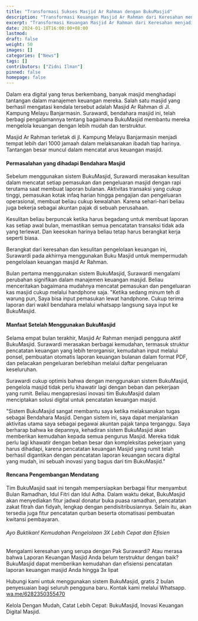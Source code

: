```yaml
---
title: "Transformasi Sukses Masjid Ar Rahman dengan BukuMasjid"
description: "Transformasi Keuangan Masjid Ar Rahman dari Keresahan menjadi Keberhasilan! Temukan kisah inspiratif digitalisasi dalam pencatatan laporan keuangan masjid"
excerpt: "Transformasi Keuangan Masjid Ar Rahman dari Keresahan menjadi Keberhasilan! Temukan kisah inspiratif digitalisasi dalam pencatatan laporan keuangan masjid"
date: 2024-01-18T16:00:00+08:00
lastmod:
draft: false
weight: 50
images: []
categories: ["News"]
tags: []
contributors: ["Zidni Ilman"]
pinned: false
homepage: false
---
```


Dalam era digital yang terus berkembang, banyak masjid menghadapi tantangan dalam manajemen keuangan mereka. Salah satu masjid yang berhasil mengatasi kendala tersebut adalah Masjid Ar Rahman di Jl. Kampung Melayu Banjarmasin. Surawardi, bendahara masjid ini, telah berbagi pengalamannya tentang bagaimana BukuMasjid membantu mereka mengelola keuangan dengan lebih mudah dan terstruktur.

Masjid Ar Rahman terletak di jl. Kampung Melayu Banjarmasin menjadi tempat lebih dari 1000 jamaah dalam melaksanakan ibadah tiap harinya. Tantangan besar muncul dalam mencatat arus keuangan masjid.

#### Permasalahan yang dihadapi Bendahara Masjid

Sebelum menggunakan sistem BukuMasjid, Surawardi merasakan kesulitan dalam mencatat setiap pemasukan dan pengeluaran masjid dengan rapi terutama saat membuat laporan bulanan. Aktivitas transaksi yang cukup tinggi, pemasukan kotak infaq harian hingga pengajian dan pengeluaran operasional, membuat beliau cukup kewalahan. Karena sehari-hari beliau juga bekerja sebagai akuntan pajak di sebuah perusahaan.

Kesulitan beliau berpuncak ketika harus begadang untuk membuat laporan kas setiap awal bulan, memastikan semua pencatatan transaksi tidak ada yang terlewat. Dan keesokan harinya beliau tetap harus berangkat kerja seperti biasa.

Berangkat dari keresahan dan kesulitan pengelolaan keuangan ini, Surawardi pada akhirnya menggunakan Buku Masjid untuk mempermudah pengelolaan keuangan masjid Ar Rahman.

Bulan pertama menggunakan sistem BukuMasjid, Surawardi mengalami perubahan signifikan dalam manajemen keuangan masjid. Beliau menceritakan bagaimana mudahnya mencatat pemasukan dan pengeluaran kas masjid cukup melalui handphone saja. "Ketika sedang minum teh di warung pun, Saya bisa input pemasukan lewat handphone. Cukup terima laporan dari wakil bendahara melalui whatsapp langsung saya input ke BukuMasjid.

#### Manfaat Setelah Menggunakan BukuMasjid

Selama empat bulan terakhir, Masjid Ar Rahman menjadi pengguna aktif BukuMasjid. Surawardi merasakan berbagai kemudahan, termasuk struktur pencatatan keuangan yang lebih terorganisir, kemudahan input melalui ponsel, pembuatan otomatis laporan keuangan bulanan dalam format PDF, dan pelacakan pengeluaran berlebihan melalui daftar pengeluaran keseluruhan.

Surawardi cukup optimis bahwa dengan menggunakan sistem BukuMasjid, pengelola masjid tidak perlu khawatir lagi dengan beban dan pekerjaan yang rumit. Beliau mengapresiasi inovasi tim BukuMasjid dalam menciptakan solusi digital untuk pencatatan keuangan masjid.

"Sistem BukuMasjid sangat membantu saya ketika melaksanakan tugas sebagai Bendahara Masjid. Dengan sistem ini, saya dapat menjalankan aktivitas utama saya sebagai pegawai akuntan pajak tanpa terganggu. Saya berharap bahwa ke depannya, kehadiran sistem BukuMasjid akan memberikan kemudahan kepada semua pengurus Masjid. Mereka tidak perlu lagi khawatir dengan beban besar dan kompleksitas pekerjaan yang harus dihadapi, karena pencatatan keuangan Masjid yang rumit telah berhasil digantikan dengan pencatatan laporan keuangan secara digital yang mudah, ini sebuah inovasi yang bagus dari tim BukuMasjid."

#### Rencana Pengembangan Mendatang
Tim BukuMasjid saat ini tengah mempersiapkan berbagai fitur menyambut Bulan Ramadhan, Idul Fitri dan Idul Adha. Dalam waktu dekat, BukuMasjid akan menyediakan fitur jadwal donatur buka puasa ramadhan, pencatatan zakat fitrah dan fidyah, lengkap dengan pendisitribusiannya. Selain itu, akan tersedia juga fitur pencatatan qurban beserta otomatisasi pembuatan kwitansi pembayaran.

###### Ayo Buktikan! Kemudahan Pengelolaan 3X Lebih Cepat dan Efisien

Mengalami keresahan yang serupa dengan Pak Surawardi? Atau merasa bahwa Laporan Keuangan Masjid Anda belum terstruktur dengan baik? BukuMasjid dapat memberikan kemudahan dan efisiensi pencatatan laporan keuangan masjid Anda hingga 3x lipat

Hubungi kami untuk menggunakan sistem BukuMasjid, gratis 2 bulan penyesuaian bagi seluruh pengguna baru. Kontak kami melalui Whatsapp.  <a href="https://wa.me/6282350355470" target="_blank">wa.me/6282350355470</a>

Kelola Dengan Mudah, Catat Lebih Cepat: BukuMasjid, Inovasi Keuangan Digital Masjid.